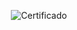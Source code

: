 <div align="center">

![Certificado](https://user-images.githubusercontent.com/86432393/211213402-e4322692-0d4a-4edd-add3-803e8a0a5660.png)

</div>